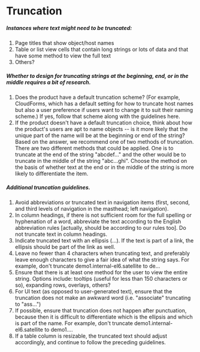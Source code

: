 # Truncation

##### Instances where text might need to be truncated:

  1. Page titles that show object/host names
  2. Table or list view cells that contain long strings or lots of data and that have some method to view the full text
  3. Others?

##### Whether to design for truncating strings at the beginning, end, or in the middle requires a bit of research.

  1. Does the product have a default truncation scheme? (For example, CloudForms, which has a default setting for how to truncate host names but also a user preference if users want to change it to suit their naming scheme.)  If yes, follow that scheme along with the guidelines here.
  2. If the product doesn't have a default truncation choice, think about how the product's users are apt to name objects -- is it more likely that the unique part of the name will be at the beginning or end of the string? Based on the answer, we recommend one of two methods of truncation. There are two different methods that could be applied. One is to truncate at the end of the string "abcdef..." and the other would be to truncate in the middle of the string "abc...ghi". Choose the method on the basis of whether text at the end or in the middle of the string is more likely to differentiate the item.

##### Additional truncation guidelines.

  1. Avoid abbreviations or truncated text in navigation items (first, second, and third levels of navigation in the masthead; left navigation).
  2. In column headings, if there is not sufficient room for the full spelling or hyphenation of a word, abbreviate the text according to the English abbreviation rules [actually, should be according to our rules too].  Do not truncate text in column headings.
  3. Indicate truncated text with an ellipsis (…).  If the text is part of a link, the ellipsis should be part of the link as well.
  4. Leave no fewer than 4 characters when truncating text, and preferably leave enough characters to give a fair idea of what the string says.  For example, don't truncate demo1.internal-el6.satellite to de...
  5. Ensure that there is at least one method for the user to view the entire string.  Options include: tooltips (useful for less than 150 characters or so), expanding rows, overlays, others?
  6. For UI text (as opposed to user-generated text), ensure that the truncation does not make an awkward word (i.e. "associate" truncating to "ass...")
  7. If possible, ensure that truncation does not happen after punctuation, because then it is difficult to differentiate which is the ellipsis and which is part of the name.  For example, don't truncate demo1.internal-el6.satellite to demo1….
  8. If a table column is resizable, the truncated text should adjust accordingly, and continue to follow the preceding guidelines.

